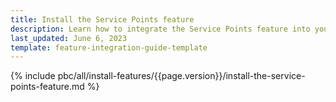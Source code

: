 ```yaml
---
title: Install the Service Points feature
description: Learn how to integrate the Service Points feature into your project
last_updated: June 6, 2023
template: feature-integration-guide-template
---
```


{% include pbc/all/install-features/{{page.version}}/install-the-service-points-feature.md %} <!-- To edit, see /_includes/pbc/all/install-features/202304.0/install-the-service-points-feature.md -->

